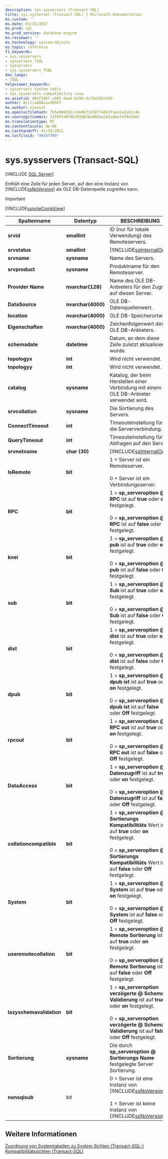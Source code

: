 ```yaml
---
description: sys.sysservers (Transact-SQL)
title: sys.sysServer (Transact-SQL) | Microsoft-Dokumentation
ms.custom: ''
ms.date: 03/15/2017
ms.prod: sql
ms.prod_service: database-engine
ms.reviewer: ''
ms.technology: system-objects
ms.topic: reference
f1_keywords:
- sys.sysservers
- sysservers_TSQL
- sysservers
- sys.sysservers_TSQL
dev_langs:
- TSQL
helpviewer_keywords:
- sysservers system table
- sys.sysservers compatibility view
ms.assetid: d02f186f-c00f-44a6-b38d-dc78a3d2145b
author: WilliamDAssafMSFT
ms.author: wiassaf
ms.openlocfilehash: 7b5e908361cc0e0b7313877ab63faee2a61b2c4b
ms.sourcegitcommit: 33f0f190f962059826e002be165a2bef4f9e350c
ms.translationtype: MT
ms.contentlocale: de-DE
ms.lasthandoff: 01/30/2021
ms.locfileid: "99147769"
---
```

# <a name="syssysservers-transact-sql"></a>sys.sysservers (Transact-SQL)
[!INCLUDE [SQL Server](../../includes/applies-to-version/sqlserver.md)]

  Enthält eine Zeile für jeden Server, auf den eine Instanz von [!INCLUDE[ssNoVersion](../../includes/ssnoversion-md.md)] als OLE DB-Datenquelle zugreifen kann.  
  
> [!IMPORTANT]  
>  [!INCLUDE[ssnoteCompView](../../includes/ssnotecompview-md.md)]  
  
|Spaltenname|Datentyp|BESCHREIBUNG|  
|-----------------|---------------|-----------------|  
|**srvid**|**smallint**|ID (nur für lokale Verwendung) des Remoteservers.|  
|**srvstatus**|**smallint**|[!INCLUDE[ssInternalOnly](../../includes/ssinternalonly-md.md)]|  
|**srvname**|**sysname**|Name des Servers.|  
|**srvproduct**|**sysname**|Produktname für den Remoteserver.|  
|**Provider Name**|**nvarchar(128)**|Name des OLE DB-Anbieters für den Zugriff auf diesen Server.|  
|**DataSource**|**nvarchar(4000)**|OLE DB-Datenquellenwert.|  
|**location**|**nvarchar(4000)**|OLE DB-Speicherortwert.|  
|**Eigenschaften**|**nvarchar(4000)**|Zeichenfolgenwert des OLE DB-Anbieters.|  
|**schemadate**|**datetime**|Datum, an dem diese Zeile zuletzt aktualisiert wurde.|  
|**topologyx**|**int**|Wird nicht verwendet.|  
|**topologyy**|**int**|Wird nicht verwendet.|  
|**catalog**|**sysname**|Katalog, der beim Herstellen einer Verbindung mit einem OLE DB-Anbieter verwendet wird.|  
|**srvcollation**|**sysname**|Die Sortierung des Servers.|  
|**ConnectTimeout**|**int**|Timeouteinstellung für die Serververbindung.|  
|**QueryTimeout**|**int**|Timeouteinstellung für Abfragen auf den Server.|  
|**srvnetname**|**char (30)**|[!INCLUDE[ssInternalOnly](../../includes/ssinternalonly-md.md)]|  
|**IsRemote**|**bit**|1 = Server ist ein Remoteserver.<br /><br /> 0 = Server ist ein Verbindungsserver.|  
|**RPC**|**bit**|1 = **sp_serveroption \@ RPC** ist auf **true** oder **on** festgelegt.<br /><br /> 0 = **sp_serveroption \@ RPC** ist auf **false** oder **Off** festgelegt.|  
|**knei**|**bit**|1 = **sp_serveroption \@ pub** ist auf **true** oder **on** festgelegt.<br /><br /> 0 = **sp_serveroption \@ pub** ist auf **false** oder **Off** festgelegt.|  
|**sub**|**bit**|1 = **sp_serveroption \@ Sub** ist auf **true** oder **on** festgelegt.<br /><br /> 0 = **sp_serveroption \@ Sub** ist auf **false** oder **Off** festgelegt.|  
|**dist**|**bit**|1 = **sp_serveroption \@ dist** ist auf **true** oder **on** festgelegt.<br /><br /> 0 = **sp_serveroption \@ dist** ist auf **false** oder **Off** festgelegt.|  
|**dpub**|**bit**|1 = **sp_serveroption \@ dpub ist** ist auf **true** oder **on** festgelegt.<br /><br /> 0 = **sp_serveroption \@ dpub ist** ist auf **false** oder **Off** festgelegt.|  
|**rpcout**|**bit**|1 = **sp_serveroption \@ RPC out** ist auf **true** oder **on** festgelegt.<br /><br /> 0 = **sp_serveroption \@ RPC out** ist auf **false** oder **Off** festgelegt.|  
|**DataAccess**|**bit**|1 = **sp_serveroption \@ Datenzugriff** ist auf **true** oder **on** festgelegt.<br /><br /> 0 = **sp_serveroption \@ Datenzugriff** ist auf **false** oder **Off** festgelegt.|  
|**collationcompatible**|**bit**|1 = **sp_serveroption \@ Sortierungs Kompatibilitäts** Wert ist auf **true** oder **on** festgelegt.<br /><br /> 0 = **sp_serveroption \@ Sortierungs Kompatibilitäts** Wert ist auf **false** oder **Off** festgelegt.|  
|**System**|**bit**|1 = **sp_serveroption \@ System** ist auf **true** oder **on** festgelegt.<br /><br /> 0 = **sp_serveroption \@ System** ist auf **false** oder **Off** festgelegt.|  
|**useremotecollation**|**bit**|1 = **sp_serveroption \@ Remote Sortierung** ist auf **true** oder **on** festgelegt.<br /><br /> 0 = **sp_serveroption \@ Remote Sortierung** ist auf **false** oder **Off** festgelegt.|  
|**lazyschemavalidation**|**bit**|1 = **sp_serveroption verzögerte \@ Schema Validierung** ist auf **true** oder **on** festgelegt.<br /><br /> 0 = **sp_serveroption verzögerte \@ Schema Validierung** ist auf **false** oder **Off** festgelegt.|  
|**Sortierung**|**sysname**|Die durch **sp_serveroption \@ Sortierungs Name** festgelegte Server Sortierung.|  
|**nonsqlsub**|bit|0 = Server ist eine Instanz von [!INCLUDE[ssNoVersion](../../includes/ssnoversion-md.md)]<br /><br /> 1 = Server ist keine Instanz von [!INCLUDE[ssNoVersion](../../includes/ssnoversion-md.md)]|  
  
## <a name="see-also"></a>Weitere Informationen  
 [Zuordnung von Systemtabellen zu System Sichten &#40;Transact-SQL-&#41;](../../relational-databases/system-tables/mapping-system-tables-to-system-views-transact-sql.md)   
 [Kompatibilitätssichten &#40;Transact-SQL&#41;](~/relational-databases/system-compatibility-views/system-compatibility-views-transact-sql.md)  
  
  
